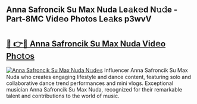 ## Anna Safroncik Su Max Nuda Le𝚊k𝚎d N𝚞𝚍e - Part-8MC Vid𝚎o Photos Le𝚊ks p3wvV

# <h2><a href="http://fbeuf8.evod.top/?m=Anna+Safroncik+Su+Max+Nuda">🔗 👉🔴 Anna Safroncik Su Max Nuda Vid𝚎o Ph𝚘t𝚘s</a></h2>

[![Anna Safroncik Su Max Nuda N𝚞d𝚎s](https://i.imgur.com/8V9OHl7.gif)](http://fbeuf8.evod.top/?m=Anna+Safroncik+Su+Max+Nuda)
Influencer Anna Safroncik Su Max Nuda who creates engaging lifestyle and dance content, featuring solo and collaborative dance trend performances and mini vlogs. Exceptional musician Anna Safroncik Su Max Nuda, recognized for their remarkable talent and contributions to the world of music. 
